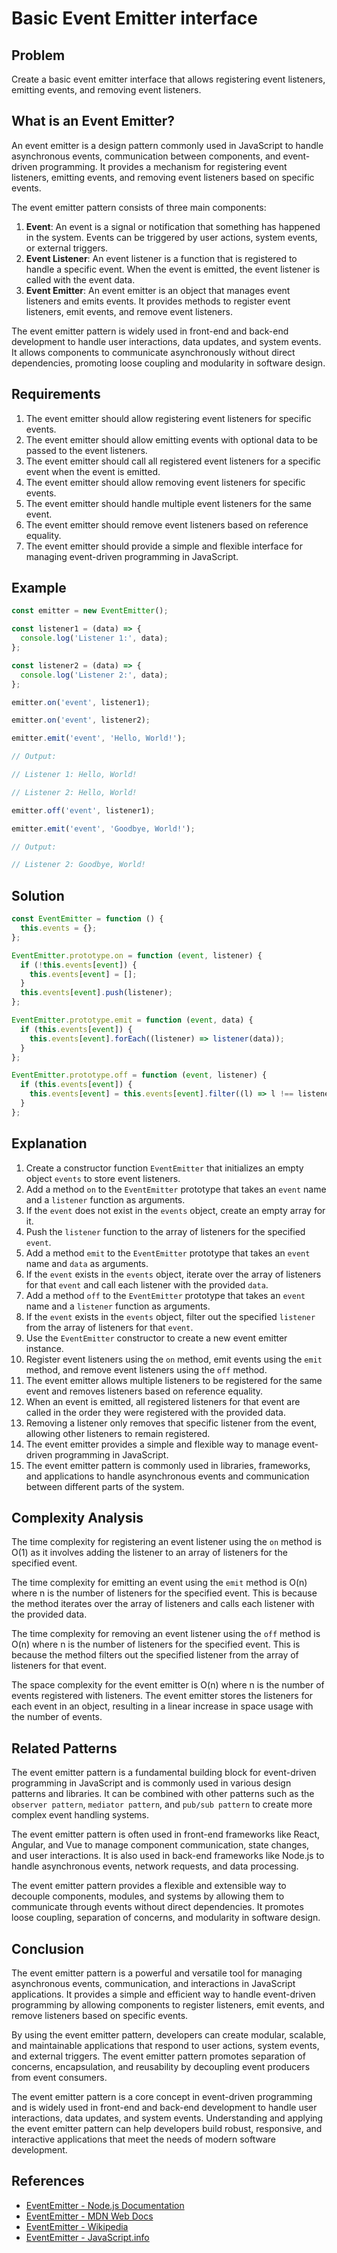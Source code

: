 # Basic Event Emitter interface

## Problem

Create a basic event emitter interface that allows registering event listeners, emitting events, and removing event listeners.

## What is an Event Emitter?

An event emitter is a design pattern commonly used in JavaScript to handle asynchronous events, communication between components, and event-driven programming. It provides a mechanism for registering event listeners, emitting events, and removing event listeners based on specific events.

The event emitter pattern consists of three main components:

1. **Event**: An event is a signal or notification that something has happened in the system. Events can be triggered by user actions, system events, or external triggers.
2. **Event Listener**: An event listener is a function that is registered to handle a specific event. When the event is emitted, the event listener is called with the event data.
3. **Event Emitter**: An event emitter is an object that manages event listeners and emits events. It provides methods to register event listeners, emit events, and remove event listeners.

The event emitter pattern is widely used in front-end and back-end development to handle user interactions, data updates, and system events. It allows components to communicate asynchronously without direct dependencies, promoting loose coupling and modularity in software design.

## Requirements

1. The event emitter should allow registering event listeners for specific events.
2. The event emitter should allow emitting events with optional data to be passed to the event listeners.
3. The event emitter should call all registered event listeners for a specific event when the event is emitted.
4. The event emitter should allow removing event listeners for specific events.
5. The event emitter should handle multiple event listeners for the same event.
6. The event emitter should remove event listeners based on reference equality.
7. The event emitter should provide a simple and flexible interface for managing event-driven programming in JavaScript.

## Example

```javascript
const emitter = new EventEmitter();

const listener1 = (data) => {
  console.log('Listener 1:', data);
};

const listener2 = (data) => {
  console.log('Listener 2:', data);
};

emitter.on('event', listener1);

emitter.on('event', listener2);

emitter.emit('event', 'Hello, World!');

// Output:

// Listener 1: Hello, World!

// Listener 2: Hello, World!

emitter.off('event', listener1);

emitter.emit('event', 'Goodbye, World!');

// Output:

// Listener 2: Goodbye, World!
```

## Solution

```javascript
const EventEmitter = function () {
  this.events = {};
};

EventEmitter.prototype.on = function (event, listener) {
  if (!this.events[event]) {
    this.events[event] = [];
  }
  this.events[event].push(listener);
};

EventEmitter.prototype.emit = function (event, data) {
  if (this.events[event]) {
    this.events[event].forEach((listener) => listener(data));
  }
};

EventEmitter.prototype.off = function (event, listener) {
  if (this.events[event]) {
    this.events[event] = this.events[event].filter((l) => l !== listener);
  }
};
```

## Explanation

1. Create a constructor function `EventEmitter` that initializes an empty object `events` to store event listeners.
2. Add a method `on` to the `EventEmitter` prototype that takes an `event` name and a `listener` function as arguments.
3. If the `event` does not exist in the `events` object, create an empty array for it.
4. Push the `listener` function to the array of listeners for the specified `event`.
5. Add a method `emit` to the `EventEmitter` prototype that takes an `event` name and `data` as arguments.
6. If the `event` exists in the `events` object, iterate over the array of listeners for that `event` and call each listener with the provided `data`.
7. Add a method `off` to the `EventEmitter` prototype that takes an `event` name and a `listener` function as arguments.
8. If the `event` exists in the `events` object, filter out the specified `listener` from the array of listeners for that `event`.
9. Use the `EventEmitter` constructor to create a new event emitter instance.
10. Register event listeners using the `on` method, emit events using the `emit` method, and remove event listeners using the `off` method.
11. The event emitter allows multiple listeners to be registered for the same event and removes listeners based on reference equality.
12. When an event is emitted, all registered listeners for that event are called in the order they were registered with the provided data.
13. Removing a listener only removes that specific listener from the event, allowing other listeners to remain registered.
14. The event emitter provides a simple and flexible way to manage event-driven programming in JavaScript.
15. The event emitter pattern is commonly used in libraries, frameworks, and applications to handle asynchronous events and communication between different parts of the system.

## Complexity Analysis

The time complexity for registering an event listener using the `on` method is O(1) as it involves adding the listener to an array of listeners for the specified event.

The time complexity for emitting an event using the `emit` method is O(n) where n is the number of listeners for the specified event. This is because the method iterates over the array of listeners and calls each listener with the provided data.

The time complexity for removing an event listener using the `off` method is O(n) where n is the number of listeners for the specified event. This is because the method filters out the specified listener from the array of listeners for that event.

The space complexity for the event emitter is O(n) where n is the number of events registered with listeners. The event emitter stores the listeners for each event in an object, resulting in a linear increase in space usage with the number of events.

## Related Patterns

The event emitter pattern is a fundamental building block for event-driven programming in JavaScript and is commonly used in various design patterns and libraries. It can be combined with other patterns such as the `observer pattern`, `mediator pattern`, and `pub/sub pattern` to create more complex event handling systems.

The event emitter pattern is often used in front-end frameworks like React, Angular, and Vue to manage component communication, state changes, and user interactions. It is also used in back-end frameworks like Node.js to handle asynchronous events, network requests, and data processing.

The event emitter pattern provides a flexible and extensible way to decouple components, modules, and systems by allowing them to communicate through events without direct dependencies. It promotes loose coupling, separation of concerns, and modularity in software design.

## Conclusion

The event emitter pattern is a powerful and versatile tool for managing asynchronous events, communication, and interactions in JavaScript applications. It provides a simple and efficient way to handle event-driven programming by allowing components to register listeners, emit events, and remove listeners based on specific events.

By using the event emitter pattern, developers can create modular, scalable, and maintainable applications that respond to user actions, system events, and external triggers. The event emitter pattern promotes separation of concerns, encapsulation, and reusability by decoupling event producers from event consumers.

The event emitter pattern is a core concept in event-driven programming and is widely used in front-end and back-end development to handle user interactions, data updates, and system events. Understanding and applying the event emitter pattern can help developers build robust, responsive, and interactive applications that meet the needs of modern software development.

## References

- [EventEmitter - Node.js Documentation](https://nodejs.org/api/events.html)
- [EventEmitter - MDN Web Docs](https://developer.mozilla.org/en-US/docs/Web/API/EventTarget)
- [EventEmitter - Wikipedia](https://en.wikipedia.org/wiki/Observer_pattern)
- [EventEmitter - JavaScript.info](https://javascript.info/event-emitter)
